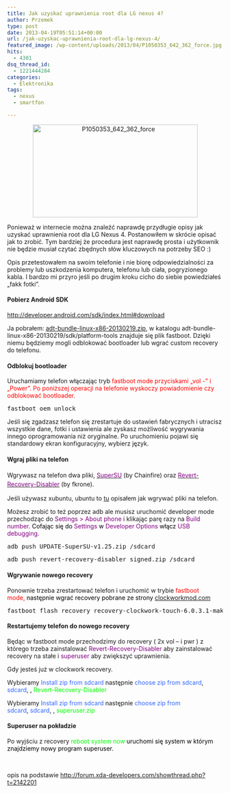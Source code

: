 ```yaml
---
title: Jak uzyskać uprawnienia root dla LG nexus 4?
author: Przemek
type: post
date: 2013-04-19T05:51:14+00:00
url: /jak-uzyskac-uprawnienia-root-dla-lg-nexus-4/
featured_image: /wp-content/uploads/2013/04/P1050353_642_362_force.jpg
hits:
  - 4301
dsq_thread_id:
  - 1221444284
categories:
  - Elektronika
tags:
  - nexus
  - smartfon

---
```

<p style="text-align: center;">
  <a href="http://techfreak.pl/wp-content/uploads/2013/04/P1050353_642_362_force.jpg"><img class="aligncenter  wp-image-2858" src="http://techfreak.pl/wp-content/uploads/2013/04/P1050353_642_362_force.jpg" alt="P1050353_642_362_force" width="385" height="217" /></a>
</p>

Ponieważ w internecie można znaleźć naprawdę przydługie opisy jak uzyskać uprawnienia root dla LG Nexus 4. Postanowiłem w skrócie opisać jak to zrobić. Tym bardziej że procedura jest naprawdę prosta i użytkownik nie będzie musiał czytać zbędnych słów kluczowych na potrzeby SEO :)

Opis przetestowałem na swoim telefonie i nie biorę odpowiedzialności za problemy lub uszkodzenia komputera, telefonu lub ciała, pogryzionego kabla. I bardzo mi przyro jeśli po drugim kroku cicho do siebie powiedziałeś &#8222;fakk fotki&#8221;.

<!--more-->

#### Pobierz Android SDK

<http://developer.android.com/sdk/index.html#download>

Ja pobrałem: <a href="http://dl.google.com/android/adt/adt-bundle-linux-x86-20130219.zip" target="_blank">adt-bundle-linux-x86-20130219.zip</a>, w katalogu adt-bundle-linux-x86-20130219/sdk/platform-tools znajduje się plik fastboot. Dzięki niemu będziemy mogli odblokować bootloader lub wgrać custom recovery do telefonu.

#### Odblokuj bootloader

Uruchamiamy telefon włączając tryb <span style="color: #ff0000;">fastboot mode przyciskami &#8222;vol -&#8221; i &#8222;Power&#8221;. Po poniższej operacji na telefonie wyskoczy powiadomienie czy odblokować bootloader. </span>

<pre>fastboot oem unlock</pre>

Jeśli się zgadzasz telefon się zrestartuje do ustawień fabrycznych i utracisz wszystkie dane, fotki i ustawienia ale zyskasz możliwość wygrywania innego oprogramowania niż oryginalne. Po uruchomieniu pojawi się standardowy ekran konfiguracyjny, wybierz język.

#### Wgraj pliki na telefon

Wgrywasz na telefon dwa pliki, <span style="color: #800080;"><a href="http://download.chainfire.eu/315/SuperSU/UPDATE-SuperSU-v1.25.zip" target="_blank" rel="nofollow"><span style="color: #800080;">SuperSU</span></a></span> (by Chainfire) oraz <span style="color: #800080;"><a style="line-height: 1.5em;" href="http://www.mediafire.com/?78fkhdh5icz3zdg" target="_blank" rel="nofollow"><span style="color: #800080;">Revert-Recovery-Disabler</span></a></span><span style="line-height: 1.5em;"> (by fkrone).</span>

Jeśli używasz xubuntu, ubuntu to <a href="http://techfreak.pl/jak-zamontowac-dysk-lg-nexus-4-na-ubuntu-tryb-pamieci-mtp/" target="_blank">tu</a> opisałem jak wgrywać pliki na telefon.

Możesz zrobić to też poprzez adb ale musisz uruchomić developer mode przechodząc do <span style="color: #800080;">Settings > About phone</span> i klikając parę razy na <span style="color: #800080;">Build number. <span style="color: #000000;">Cofając się do</span> Settings <span style="color: #000000;">w</span> Developer Options <span style="color: #000000;">włącz</span> USB debugging.</span>

<pre dir="ltr">adb push UPDATE-SuperSU-v1.25.zip /sdcard</pre>

<pre dir="ltr">adb push revert-recovery-disabler_signed.zip /sdcard</pre>

#### Wgrywanie nowego recovery

Ponownie trzeba zrestartować telefon i uruchomić w trybie <span style="color: #ff0000;">fastboot mode,<span style="color: #000000;"> następnie wgrać recovery pobrane ze strony <a href="http://download2.clockworkmod.com/recoveries/recovery-clockwork-touch-6.0.3.1-mako.img">clockworkmod.com</a></span></span>

<pre>fastboot flash recovery recovery-clockwork-touch-6.0.3.1-mako.img</pre>

#### Restartujemy telefon do nowego recovery

Będąc w fastboot mode przechodzimy do recovery ( 2x vol &#8211; i pwr ) z którego trzeba zainstalować <span style="color: #800080;">Revert-Recovery-Disabler</span> aby zainstalować recovery na stałe i <span style="color: #800080;">superuser</span> aby zwiększyć uprawnienia.

Gdy jesteś już w clockwork recovery.

Wybieramy <span style="color: #3366ff;">Install zip from sdcard</span> następnie <span style="color: #3366ff;">choose zip from sdcard</span>, <span style="color: #3366ff;">sdcard</span>, <span style="color: #3366ff;"><span style="color: #000000;">, <span style="color: #00ff00;">Revert-Recovery-Disabler</span></span></span>

Wybieramy <span style="color: #3366ff;">Install zip from sdcard</span> następnie <span style="color: #3366ff;">choose zip from sdcard</span>, <span style="color: #3366ff;">sdcard</span>, <span style="color: #3366ff;"></span>, <span style="color: #00ff00;">superuser.zip</span>

#### Superuser na pokładzie

Po wyjściu z recovery <span style="color: #00ff00;">reboot system now <span style="color: #000000;">uruchomi się system w którym znajdziemy nowy program superuser.</span></span>

&nbsp;

opis na podstawie <http://forum.xda-developers.com/showthread.php?t=2142201>